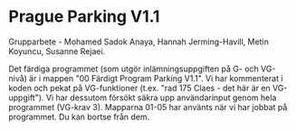 # Prague Parking V1.1

Grupparbete - Mohamed Sadok Anaya, Hannah Jerming-Havill, Metin Koyuncu, Susanne Rejaei.

Det färdiga programmet (som utgör inlämningsuppgiften på G- och VG-nivå) är i mappen "00 Färdigt Program Parking V1.1".
Vi har kommenterat i koden och pekat på VG-funktioner (t.ex. "rad 175 Claes - det här är en VG-uppgift"). Vi har dessutom försökt säkra upp användarinput genom hela programmet (VG-krav 3).
Mapparna 01-05 har använts när vi har jobbat på programmet. Du kan bortse från dem.
